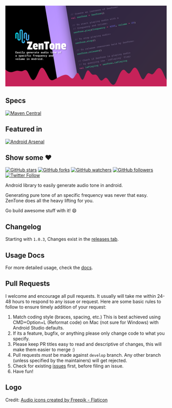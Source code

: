 ![Image](img/github_banner.png)

## Specs

[![Maven Central](https://maven-badges.herokuapp.com/maven-central/com.github.nisrulz/zentone/badge.svg)](https://maven-badges.herokuapp.com/maven-central/com.github.nisrulz/zentone)

## Featured in

[![Android Arsenal](https://img.shields.io/badge/Android%20Arsenal-Zentone-green.svg?style=true)](https://android-arsenal.com/details/1/3470)

## Show some :heart:

[![GitHub stars](https://img.shields.io/github/stars/nisrulz/zentone.svg?style=social&label=Star)](https://github.com/nisrulz/zentone) [![GitHub forks](https://img.shields.io/github/forks/nisrulz/zentone.svg?style=social&label=Fork)](https://github.com/nisrulz/zentone/fork) [![GitHub watchers](https://img.shields.io/github/watchers/nisrulz/zentone.svg?style=social&label=Watch)](https://github.com/nisrulz/zentone) [![GitHub followers](https://img.shields.io/github/followers/nisrulz.svg?style=social&label=Follow)](https://github.com/nisrulz/zentone)  
[![Twitter Follow](https://img.shields.io/twitter/follow/nisrulz.svg?style=social)](https://twitter.com/nisrulz) 

Android library to easily generate audio tone in android.

Generating pure tone of an specific frequency was never that easy. ZenTone does all the heavy lifting for you.

Go build awesome stuff with it!  :smile:

## Changelog

Starting with `1.0.3`, Changes exist in the [releases tab](https://github.com/nisrulz/zentone/releases).

## Usage Docs

For more detailed usage, check the [docs](docs.md).
## Pull Requests

I welcome and encourage all pull requests. It usually will take me within 24-48 hours to respond to any issue or request. Here are some basic rules to follow to ensure timely addition of your request:
  1. Match coding style (braces, spacing, etc.) This is best achieved using CMD+Option+L (Reformat code) on Mac (not sure for Windows) with Android Studio defaults.
  2. If its a feature, bugfix, or anything please only change code to what you specify.
  3. Please keep PR titles easy to read and descriptive of changes, this will make them easier to merge :)
  4. Pull requests _must_ be made against `develop` branch. Any other branch (unless specified by the maintainers) will get rejected.
  5. Check for existing [issues](https://github.com/nisrulz/zentone/issues) first, before filing an issue.  
  6. Have fun!

## Logo

Credit: <a href="https://www.flaticon.com/free-icons/audio" title="audio icons">Audio icons created by Freepik - Flaticon</a>